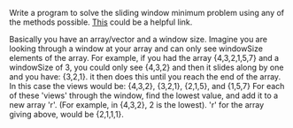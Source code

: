 Write a program to solve the sliding window minimum problem using any of the methods possible. [This](http://home.tiac.net/~cri/2001/slidingmin.html) could be a helpful link. 

Basically you have an array/vector and a window size. Imagine you are looking through a window at your array and can only see windowSize elements of the array.
For example, if you had the array {4,3,2,1,5,7} and a windowSize of 3, you could only see {4,3,2} and then it slides along by one and you have: {3,2,1}. it then does this until you reach the end of the array. In this case the views would be: {4,3,2}, {3,2,1}, {2,1,5}, and {1,5,7}
For each of these 'views' through the window, find the lowest value, and add it to a new array 'r'. (For example, in {4,3,2}, 2 is the lowest). 'r' for the array giving above, would be {2,1,1,1}.
